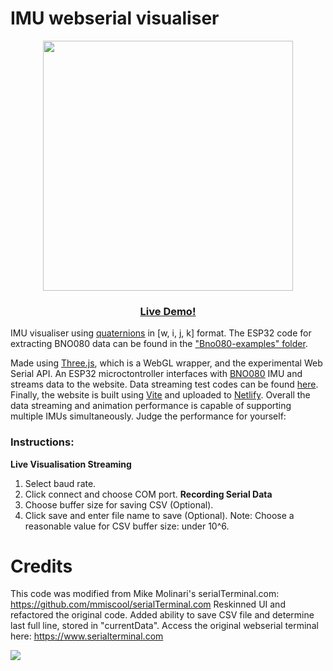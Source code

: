 # IMU webserial visualiser

<div align="center">
  <img src="https://user-images.githubusercontent.com/39476147/164896534-4bb2da95-76af-4dce-a108-a90f1e6bf53a.gif" width="400"/>
</div>

<h3 align="center"><a href="https://menglinmaker-imu-webserial-visualiser.netlify.app/">Live Demo!</a></h3>

IMU visualiser using [quaternions](https://en.wikipedia.org/wiki/Quaternion) in [w, i, j, k] format. The ESP32 code for extracting BNO080 data can be found in the ["Bno080-examples" folder](https://github.com/MengLinMaker/IMU-webserial-visualiser/tree/main/Bno080-examples).

Made using [Three.js](https://threejs.org/), which is a WebGL wrapper, and the experimental Web Serial API. An ESP32 microctontroller interfaces with [BNO080](https://www.sparkfun.com/products/14686) IMU and streams data to the website. Data streaming test codes can be found [here](https://github.com/MengLinCoding/ESP32-data-stream-comparisons). Finally, the website is built using [Vite](https://vitejs.dev/) and uploaded to [Netlify](https://www.netlify.com/). Overall the data streaming and animation performance is capable of supporting multiple IMUs simultaneously. Judge the performance for yourself:

### Instructions:
**Live Visualisation Streaming**
1. Select baud rate.
2. Click connect and choose COM port.
**Recording Serial Data**
3. Choose buffer size for saving CSV (Optional).
4. Click save and enter file name to save (Optional).
Note: Choose a reasonable value for CSV buffer size: under 10^6.

# Credits
This code was modified from Mike Molinari's serialTerminal.com: https://github.com/mmiscool/serialTerminal.com
Reskinned UI and refactored the original code. Added ability to save CSV file and determine last full line, stored in "currentData".
Access the original webserial terminal here: https://www.serialterminal.com

<img src="https://img.shields.io/github/forks/menglinmaker/IMU-Webserial-Visualiser?label=forks&style=flat-square">
